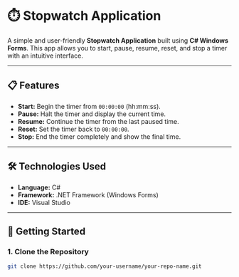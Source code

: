 # ⏱️ Stopwatch Application

A simple and user-friendly **Stopwatch Application** built using **C# Windows Forms**. This app allows you to start, pause, resume, reset, and stop a timer with an intuitive interface.

---

## 📋 Features
- **Start:** Begin the timer from `00:00:00` (hh:mm:ss).
- **Pause:** Halt the timer and display the current time.
- **Resume:** Continue the timer from the last paused time.
- **Reset:** Set the timer back to `00:00:00`.
- **Stop:** End the timer completely and show the final time.

---

## 🛠️ Technologies Used
- **Language:** C#  
- **Framework:** .NET Framework (Windows Forms)  
- **IDE:** Visual Studio  

---

## 🚀 Getting Started

### 1. Clone the Repository
```bash
git clone https://github.com/your-username/your-repo-name.git
